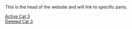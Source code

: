 This is the head of the website and will link to specific parts.

[Active Cat 3](/Cat+3/Active)          
[Deleted Cat 3](/Cat+3/Deleted)
